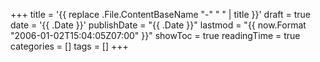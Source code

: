 +++
title = '{{ replace .File.ContentBaseName "-" " " | title }}'
draft = true
date = '{{ .Date }}'
publishDate = "{{ .Date }}"
lastmod = "{{ now.Format "2006-01-02T15:04:05Z07:00" }}"
showToc = true
readingTime = true
categories = []
tags = []
+++
